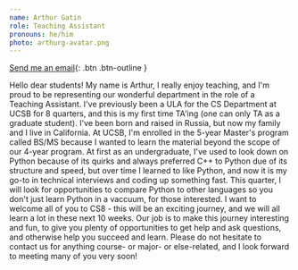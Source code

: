 ```yaml
---
name: Arthur Gatin
role: Teaching Assistant
pronouns: he/him
photo: arthurg-avatar.png
---
```


[Send me an email](mailto:agatin@cs.ucsb.edu){: .btn .btn-outline }

Hello dear students! My name is Arthur, I really enjoy teaching, and I'm proud to be representing our wonderful department in the role of a Teaching Assistant. I've previously been a ULA for the CS Department at UCSB for 8 quarters, and this is my first time TA'ing (one can only TA as a graduate student). I've been born and raised in Russia, but now my family and I live in California. At UCSB, I'm enrolled in the 5-year Master's program called BS/MS because I wanted to learn the material beyond the scope of our 4-year program. At first as an undergraduate, I've used to look down on Python because of its quirks and always preferred C++ to Python due of its structure and speed, but over time I learned to like Python, and now it is my go-to in technical interviews and coding up something fast. This quarter, I will look for opportunities to compare Python to other languages so you don't just learn Python in a vaccuum, for those interested. I want to welcome all of you to CS8 - this will be an exciting journey, and we will all learn a lot in these next 10 weeks. Our job is to make this journey interesting and fun, to give you plenty of opportunities to get help and ask questions, and otherwise help you succeed and learn. Please do not hesitate to contact us for anything course- or major- or else-related, and I look forward to meeting many of you very soon!